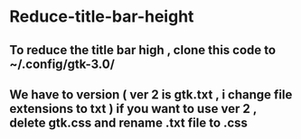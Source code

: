 # Reduce-title-bar-height
## To reduce the title bar high , clone this code to ~/.config/gtk-3.0/
## We have to version ( ver 2 is gtk.txt , i change file extensions to txt ) if you want to use ver 2 , delete gtk.css and rename .txt file to .css
